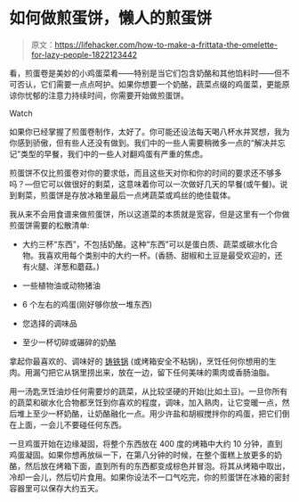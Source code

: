 # 如何做煎蛋饼，懒人的煎蛋饼

> 原文：<https://lifehacker.com/how-to-make-a-frittata-the-omelette-for-lazy-people-1822123442>

看，煎蛋卷是美妙的小鸡蛋菜肴——特别是当它们包含奶酪和其他馅料时——但不可否认，它们需要一点点呵护。如果你想要一个奶酪，蔬菜点缀的鸡蛋菜，更能原谅你忧郁的注意力持续时间，你需要开始做煎蛋饼。

Watch

如果你已经掌握了煎蛋卷制作，太好了。你可能还设法每天喝八杯水并冥想，我为你感到骄傲，但有些人还没有做到。我们中的一些人需要稍微多一点的“解决并忘记”类型的早餐，我们中的一些人对翻鸡蛋有严重的焦虑。

煎蛋饼不仅比煎蛋卷对你的要求低，而且这些天对你和你的时间的要求还不够多吗？—但它可以做很好的剩菜，这意味着你可以一次做好几天的早餐(或午餐)。说到剩菜，煎蛋饼是存放冰箱里最后一点烤蔬菜或鸡丝的绝佳载体。

我从来不会用食谱来做煎蛋饼，所以这道菜的本质就是宽容，但是这里有一个你做煎蛋饼需要的松散清单:

*   大约三杯“东西”，不包括奶酪。这种“东西”可以是蛋白质、蔬菜或碳水化合物。我喜欢用每个类别中的大约一杯。(香肠、甜椒和土豆是最受欢迎的，还有火腿、洋葱和蘑菇。)

*   一些植物油或动物猪油
*   6 个左右的鸡蛋(刚好够你放一堆东西)
*   您选择的调味品
*   至少一杯切碎或碾碎的奶酪

拿起你最喜欢的、调味好的 [铸铁锅](https://lifehacker.com/learn-how-to-prepare-cook-with-and-clean-a-cast-iron-1788366247) (或烤箱安全不粘锅)，烹饪任何你想用的生肉。用漏勺把它从锅里捞出来，放在一边，留下任何美味的熏肉或香肠油脂。

用一汤匙烹饪油炒任何需要炒的蔬菜，从比较坚硬的开始(比如土豆)。一旦你所有的蔬菜和碳水化合物都烹饪到你喜欢的程度，调味，加入熟肉，让它变暖一点，然后堆上至少一杯奶酪，让奶酪融化一点。用少许盐和胡椒搅拌你的鸡蛋，把它们倒在上面，一会儿不要碰任何东西。

一旦鸡蛋开始在边缘凝固，将整个东西放在 400 度的烤箱中大约 10 分钟，直到鸡蛋凝固。如果你想再放纵一下，在第八分钟的时候，在整个蛋糕上放更多的奶酪，然后放在烤箱下面，直到所有的东西都变成棕色并冒泡。将其从烤箱中取出，冷却一会儿，然后切片食用。如果你设法不一口气吃完，你的煎蛋饼在冰箱的密封容器里可以保存大约五天。